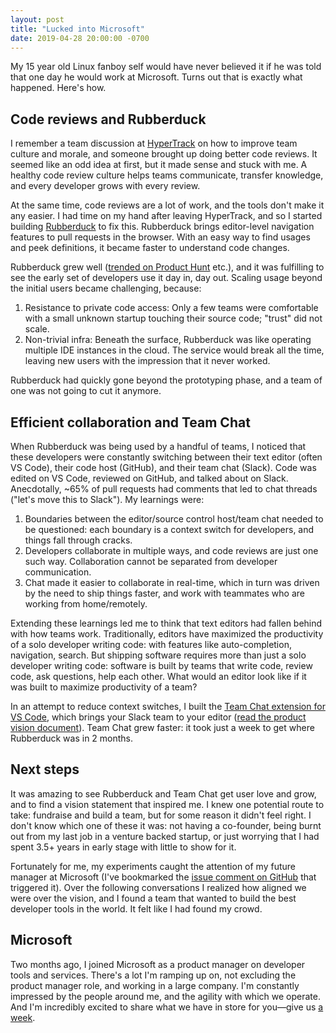 ```yaml
---
layout: post
title: "Lucked into Microsoft"
date: 2019-04-28 20:00:00 -0700
---
```


My 15 year old Linux fanboy self would have never believed it if he was told that one day he would work at Microsoft. Turns out that is exactly what happened. Here's how.

## Code reviews and Rubberduck

I remember a team discussion at [HyperTrack](http://hypertrack.com) on how to improve team culture and morale, and someone brought up doing better code reviews. It seemed like an odd idea at first, but it made sense and stuck with me. A healthy code review culture helps teams communicate, transfer knowledge, and every developer grows with every review.

At the same time, code reviews are a lot of work, and the tools don't make it any easier. I had time on my hand after leaving HyperTrack, and so I started building [Rubberduck](http://rubberduck.io) to fix this. Rubberduck brings editor-level navigation features to pull requests in the browser. With an easy way to find usages and peek definitions, it became faster to understand code changes.

Rubberduck grew well ([trended on Product Hunt](https://www.producthunt.com/posts/rubberduck) etc.), and it was fulfilling to see the early set of developers use it day in, day out. Scaling usage beyond the initial users became challenging, because:

1. Resistance to private code access: Only a few teams were comfortable with a small unknown startup touching their source code; "trust" did not scale.
2. Non-trivial infra: Beneath the surface, Rubberduck was like operating multiple IDE instances in the cloud. The service would break all the time, leaving new users with the impression that it never worked.

Rubberduck had quickly gone beyond the prototyping phase, and a team of one was not going to cut it anymore.

## Efficient collaboration and Team Chat

When Rubberduck was being used by a handful of teams, I noticed that these developers were constantly switching between their text editor (often VS Code), their code host (GitHub), and their team chat (Slack). Code was edited on VS Code, reviewed on GitHub, and talked about on Slack. Anecdotally, ~65% of pull requests had comments that led to chat threads ("let's move this to Slack"). My learnings were:

1. Boundaries between the editor/source control host/team chat needed to be questioned: each boundary is a context switch for developers, and things fall through cracks.
2. Developers collaborate in multiple ways, and code reviews are just one such way. Collaboration cannot be separated from developer communication.
3. Chat made it easier to collaborate in real-time, which in turn was driven by the need to ship things faster, and work with teammates who are working from home/remotely.

Extending these learnings led me to think that text editors had fallen behind with how teams work. Traditionally, editors have maximized the productivity of a solo developer writing code: with features like auto-completion, navigation, search. But shipping software requires more than just a solo developer writing code: software is built by teams that write code, review code, ask questions, help each other. What would an editor look like if it was built to maximize productivity of a team?

In an attempt to reduce context switches, I built the [Team Chat extension for VS Code](https://github.com/karigari/vscode-chat), which brings your Slack team to your editor ([read the product vision document](https://github.com/karigari/vscode-chat/blob/master/VISION.md)). Team Chat grew faster: it took just a week to get where Rubberduck was in 2 months.

## Next steps

It was amazing to see Rubberduck and Team Chat get user love and grow, and to find a vision statement that inspired me. I knew one potential route to take: fundraise and build a team, but for some reason it didn't feel right. I don't know which one of these it was: not having a co-founder, being burnt out from my last job in a venture backed startup, or just worrying that I had spent 3.5+ years in early stage with little to show for it.

Fortunately for me, my experiments caught the attention of my future manager at Microsoft (I've bookmarked the [issue comment on GitHub](https://github.com/MicrosoftDocs/live-share/issues/69#issuecomment-400335051) that triggered it). Over the following conversations I realized how aligned we were over the vision, and I found a team that wanted to build the best developer tools in the world. It felt like I had found my crowd.

## Microsoft

Two months ago, I joined Microsoft as a product manager on developer tools and services. There's a lot I'm ramping up on, not excluding the product manager role, and working in a large company. I'm constantly impressed by the people around me, and the agility with which we operate. And I'm incredibly excited to share what we have in store for you—give us [a week](https://www.microsoft.com/en-us/build).
